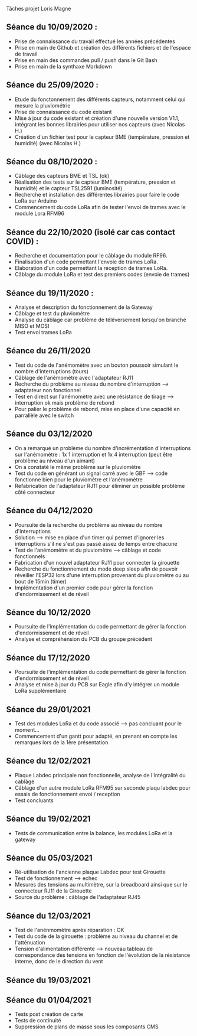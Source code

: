 Tâches projet Loris Magne

Séance du 10/09/2020 :  
- 
- Prise de connaissance du travail éffectué les années précédentes  
- Prise en main de Github et création des différents fichiers et de l'espace de travail  
- Prise en main des commandes pull / push dans le Git Bash  
- Prise en main de la synthaxe Markdown

Séance du 25/09/2020 :
- 
- Etude du fonctonnement des différents capteurs, notamment celui qui mesure la pluviométrie  
- Prise de connaissance du code existant  
- Mise à jour du code existant et création d'une nouvelle version V1.1, intégrant les bonnes librairies pour utiliser nos capteurs (avec Nicolas H.)  
- Création d'un fichier test pour le capteur BME (température, pression et humidité) (avec Nicolas H.)  

Séance du 08/10/2020 :
-
- Câblage des capteurs BME et TSL (ok)  
- Réalisation des tests sur le capteur BME (température, pression et humidité) et le capteur TSL2591 (luminosité)  
- Recherche et installation des différentes librairies pour faire le code LoRa sur Arduino  
- Commencement du code LoRa afin de tester l'envoi de trames avec le module Lora RFM96  

Séance du 22/10/2020 (isolé car cas contact COVID) :
-  
- Recherche et documentation pour le câblage du module RF96.
- Finalisation d'un code permettant l'envoie de trames LoRa.
- Elaboration d'un code permettant la réception de trames LoRa.
- Câblage du module LoRa et test des premiers codes (envoie de trames)

Séance du 19/11/2020 :
-  
- Analyse et description du fonctionnement de la Gateway
- Câblage et test du pluviomètre
- Analyse du câblage car problème de téléversement lorsqu'on branche MISO et MOSI
- Test envoi trames LoRa

Séance du 26/11/2020
-  
- Test du code de l'anémomètre avec un bouton poussoir simulant le nombre d'interruptions (tours)  
- Câblage de l'anémomètre avec l'adaptateur RJ11  
- Recherche du problème au niveau du nombre d'interruption --> adaptateur non fonctionnel  
- Test en direct sur l'anémomètre avec une résistance de tirage --> interruption ok mais problème de rebond  
- Pour palier le problème de rebond, mise en place d'une capacité en parrallèle avec le switch  

Séance du 03/12/2020
- 
- On a remarqué un problème du nombre d'incrémentation d'interruptions sur l'anémomètre : 1x 1 interruption et 1x 4 interruption (peut être problème au niveau d'un aimant)  
- On a constaté le même problème sur le pluviomètre  
- Test du code en générant un signal carré avec le GBF --> code fonctionne bien pour le pluviomètre et l'anémomètre  
- Refabrication de l'adaptateur RJ11 pour éliminer un possible problème côté connecteur  

Séance du 04/12/2020
- 
- Poursuite de la recherche du problème au niveau du nombre d'interruptions  
- Solution --> mise en place d'un timer qui permet d'ignorer les interruptions s'il ne s'est pas passé assez de temps entre chacune  
- Test de l'anémomètre et du pluviomètre --> câblage et code fonctionnels
- Fabrication d'un nouvel adaptateur RJ11 pour connecter la girouette  
- Recherche du fonctionnement du mode deep sleep afin de pouvoir réveiller l'ESP32 lors d'une interruption provenant du pluviomètre ou au bout de 15min (timer)  
- Implémentation d'un premier code pour gérer la fonction d'endormissement et de réveil  

Séance du 10/12/2020
- 
- Poursuite de l'implémentation du code permettant de gérer la fonction d'endormissement et de réveil  
- Analyse et compréhension du PCB du groupe précédent  

Séance du 17/12/2020
-
- Poursuite de l'implémentation du code permettant de gérer la fonction d'endormissement et de réveil  
- Analyse et mise à jour du PCB sur Eagle afin d'y intégrer un module LoRa supplémentaire

Séance du 29/01/2021
-
- Test des modules LoRa et du code associé --> pas concluant pour le moment...  
- Commencement d'un gantt pour adapté, en prenant en compte les remarques lors de la 1ère présentation  

Séance du 12/02/2021
-
- Plaque Labdec principale non fonctionnelle, analyse de l'intégralité du cablâge  
- Câblage d'un autre module LoRa RFM95 sur seconde plaqu labdec pour essais de fonctionnement envoi / reception  
- Test concluants  

Séance du 19/02/2021
-
- Tests de communication entre la balance, les modules LoRa et la gateway

Séance du 05/03/2021
-
- Ré-utilisation de l'ancienne plaque Labdec pour test Girouette
- Test de fonctionnement --> echec  
- Mesures des tensions au multimètre, sur la breadboard ainsi que sur le connecteur RJ11 de la Girouette  
- Source du problème : câblage de l'adaptateur RJ45  

Séance du 12/03/2021
-
- Test de l'anénmomètre après réparation : OK  
- Test du code de la girouette : problème au niveau du channel et de l'atténuation
- Tension d'alimentation différente -->  nouveau tableau de correspondance des tensions en fonction de l'évolution de la résistance interne, donc de le direction du vent

Séance du 19/03/2021
-

Séance du 01/04/2021
-
- Tests post création de carte  
- Tests de continuité  
- Suppression de plans de masse sous les composants CMS  
